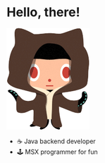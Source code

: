# Hello, there!

![The git jedi](Jedi_git.png)

- ☕ Java backend developer
- 🕹️ MSX programmer for fun 
